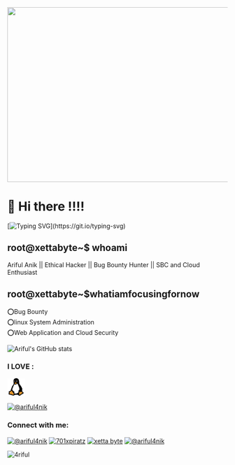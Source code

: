 <img src="https://media1.giphy.com/media/qgQUggAC3Pfv687qPC/giphy.gif?cid=ecf05e47ef4y0plkcxqy5c1pabmdu6dqn45elzicscbnn2w2&rid=giphy.gif&ct=g" align="center" width="580" height="400" >
<H1>👋 Hi there !!!!</H1>

[![Typing SVG](https://readme-typing-svg.herokuapp.com?color=%2336BCF7&lines=Thanks+🖤+for+exploring+me+out+!!!!)](https://git.io/typing-svg)
## root@xettabyte~$ whoami<br/>
Ariful Anik || Ethical Hacker || Bug Bounty Hunter || SBC and Cloud Enthusiast<br/>


## root@xettabyte~$whatiamfocusingfornow<br/>
⭕Bug Bounty<br/> 
⭕linux System Administration<br/>
⭕Web Application and Cloud Security<br/>
 
![Ariful's GitHub stats](https://github-readme-stats.vercel.app/api?username=4riful&show_icons=true&theme=radical&hide)



<h3 align="left">I LOVE :</h3>

<p align="left"> <p align="left">  <a href="https://www.linux.org/" target="_blank"> <img src="asset/linux-svgrepo-com.png" alt="linux" width="40" height="40"/> </a> 



<p align="left"> <a href="https://twitter.com/ariful4nik" target="blank"><img src="https://img.shields.io/twitter/follow/ariful4nik?color=brightgreen&style=for-the-badge" alt="@ariful4nik"&color=0e75b6&style=flat /></a> </p>

<h3 align="left">Connect with me:</h3>
<p align="left">
<a href="https://twitter.com/@ariful4nik" target="blank"><img align="center" src="https://raw.githubusercontent.com/rahuldkjain/github-profile-readme-generator/master/src/images/icons/Social/twitter.svg" alt="@ariful4nik" height="30" width="40" /></a>
<a href="https://fb.com/701xpiratz" target="blank"><img align="center" src="https://raw.githubusercontent.com/rahuldkjain/github-profile-readme-generator/master/src/images/icons/Social/facebook.svg" alt="701xpiratz" height="30" width="40" /></a>
<a href="https://www.youtube.com/channel/UCXPvK1zmNvh60P3sMF_5M1Q" target="blank"><img align="center" src="https://raw.githubusercontent.com/rahuldkjain/github-profile-readme-generator/master/src/images/icons/Social/youtube.svg" alt="xetta byte" height="30" width="40" /></a>
<a href="https://www.hackerrank.com/ariful4nik" target="blank"><img align="center" src="https://raw.githubusercontent.com/rahuldkjain/github-profile-readme-generator/master/src/images/icons/Social/hackerrank.svg" alt="@ariful4nik" height="30" width="40" /></a>
</p>
<p align="left"> <img src="https://komarev.com/ghpvc/?username=4riful&label=Profile%20views&color=0e75b6&style=flat" alt="4riful" /> </p>

<!---
4riful/4riful is a ✨ special ✨ repository because its `README.md` (this file) appears on your GitHub profile.
You can click the Preview link to take a look at your changes.
--->
